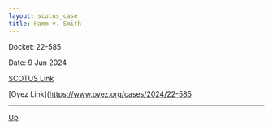 ```yaml
---
layout: scotus_case
title: Hamm v. Smith
---
```


Docket: 22-585

Date: 9 Jun 2024

[SCOTUS Link](https://www.supremecourt.gov/opinions/23pdf/601us2r20_09m1.pdf)

[Oyez Link](https://www.oyez.org/cases/2024/22-585

---

[Up](./README.md)